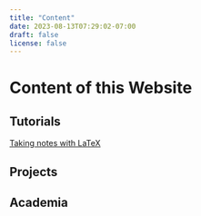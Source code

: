 ```yaml
---
title: "Content"
date: 2023-08-13T07:29:02-07:00
draft: false
license: false
---
```


# Content of this Website

## Tutorials

[Taking notes with LaTeX](/tutorials/latex-notes/intro)

## Projects

## Academia

